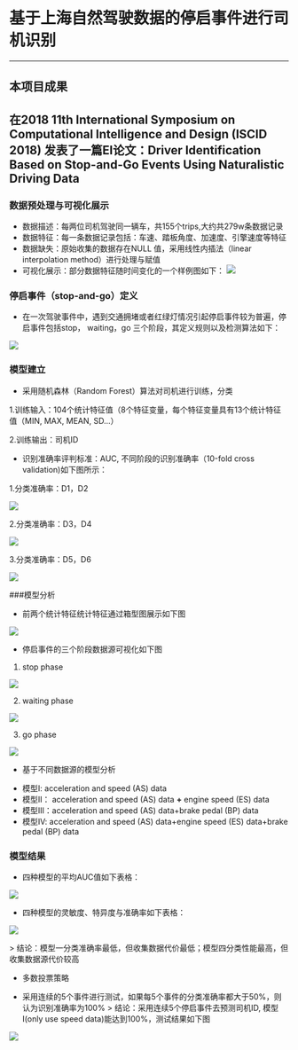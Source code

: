 # 基于上海自然驾驶数据的停启事件进行司机识别
---
## 本项目成果
在2018 11th International Symposium on Computational Intelligence and Design (ISCID 2018) 发表了一篇EI论文：Driver Identification Based on Stop-and-Go Events Using Naturalistic Driving Data
---
### 数据预处理与可视化展示
- 数据描述：每两位司机驾驶同一辆车，共155个trips,大约共279w条数据记录
- 数据特征：每一条数据记录包括：车速、踏板角度、加速度、引擎速度等特征
- 数据缺失：原始收集的数据存在NULL 值，采用线性内插法（linear interpolation method）进行处理与赋值
- 可视化展示：部分数据特征随时间变化的一个样例图如下：
![](Image/data_visualization.png)
### 停启事件（stop-and-go）定义
- 在一次驾驶事件中，遇到交通拥堵或者红绿灯情况引起停启事件较为普遍，停启事件包括stop， waiting，go 三个阶段，其定义规则以及检测算法如下：

![](Image/event%20definition%20and%20detection%20algorithm.JPG)

### 模型建立
- 采用随机森林（Random Forest）算法对司机进行训练，分类

1.训练输入：104个统计特征值（8个特征变量，每个特征变量具有13个统计特征值（MIN, MAX, MEAN, SD...）

2.训练输出：司机ID

- 识别准确率评判标准：AUC, 不同阶段的识别准确率（10-fold cross validation)如下图所示：

1.分类准确率：D1，D2

![](Image/classification1.png)

2.分类准确率：D3，D4

![](Image/classification2.png)

3.分类准确率：D5，D6

![](Image/classification3.png)

###模型分析
- 前两个统计特征统计特征通过箱型图展示如下图

![](Image/box_picture.png)

- 停启事件的三个阶段数据源可视化如下图
1. stop phase

![](Image/operation1.png)

2. waiting phase

![](Image/operation2.png)

3. go phase

![](Image/operation3.png)

- 基于不同数据源的模型分析
 * 模型I: acceleration and speed (AS) data
 * 模型II： acceleration and speed (AS) data **+** engine speed (ES) data
 * 模型III：acceleration and speed (AS) data+brake pedal (BP) data
 * 模型IV:  acceleration and speed (AS) data+engine speed (ES) data+brake pedal (BP) data

### 模型结果
* 四种模型的平均AUC值如下表格：

![](Image/average_auc.JPG)

* 四种模型的灵敏度、特异度与准确率如下表格：

![](Image/classification_performance.JPG)

&gt; 结论：模型一分类准确率最低，但收集数据代价最低；模型四分类性能最高，但收集数据源代价较高

* 多数投票策略
 - 采用连续的5个事件进行测试，如果每5个事件的分类准确率都大于50%，则认为识别准确率为100%
 &gt; 结论：采用连续5个停启事件去预测司机ID, 模型I(only use speed data)能达到100%，测试结果如下图
 
 ![](Image/voting_strategy.JPG)
